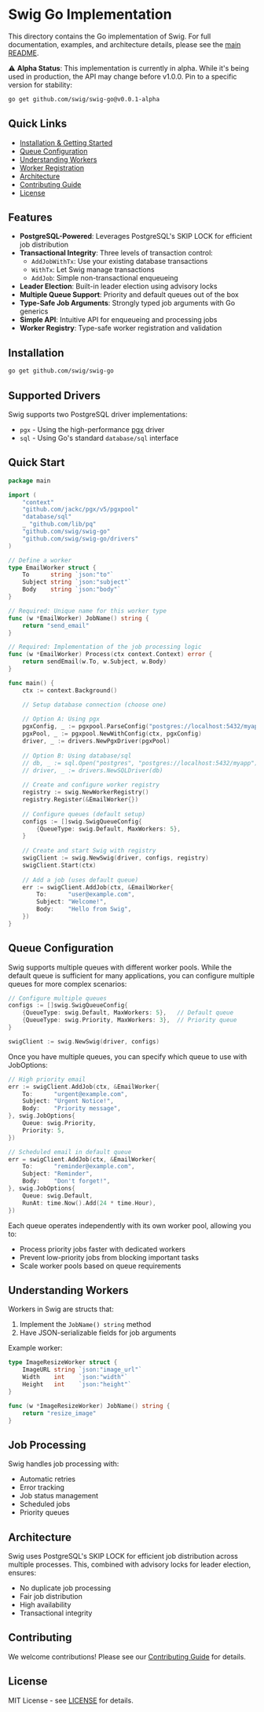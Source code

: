 # Swig Go Implementation

This directory contains the Go implementation of Swig. For full documentation, examples, and architecture details, please see the [main README](../README.md).

⚠️ **Alpha Status**: This implementation is currently in alpha. While it's being used in production, the API may change before v1.0.0. Pin to a specific version for stability:

```bash
go get github.com/swig/swig-go@v0.0.1-alpha
```

## Quick Links
- [Installation & Getting Started](../README.md#installation)
- [Queue Configuration](../README.md#queue-configuration)
- [Understanding Workers](../README.md#understanding-workers)
- [Worker Registration](../README.md#worker-registration)
- [Architecture](../README.md#architecture)
- [Contributing Guide](../CONTRIBUTING.md)
- [License](../LICENSE)

## Features

- **PostgreSQL-Powered**: Leverages PostgreSQL's SKIP LOCK for efficient job distribution
- **Transactional Integrity**: Three levels of transaction control:
  - `AddJobWithTx`: Use your existing database transactions
  - `WithTx`: Let Swig manage transactions
  - `AddJob`: Simple non-transactional enqueueing
- **Leader Election**: Built-in leader election using advisory locks
- **Multiple Queue Support**: Priority and default queues out of the box
- **Type-Safe Job Arguments**: Strongly typed job arguments with Go generics
- **Simple API**: Intuitive API for enqueueing and processing jobs
- **Worker Registry**: Type-safe worker registration and validation

## Installation

```bash
go get github.com/swig/swig-go
```

## Supported Drivers

Swig supports two PostgreSQL driver implementations:
- `pgx` - Using the high-performance [pgx](https://github.com/jackc/pgx) driver
- `sql` - Using Go's standard `database/sql` interface

## Quick Start

```go
package main

import (
    "context"
    "github.com/jackc/pgx/v5/pgxpool"
    "database/sql"
    _ "github.com/lib/pq"
    "github.com/swig/swig-go"
    "github.com/swig/swig-go/drivers"
)

// Define a worker
type EmailWorker struct {
    To      string `json:"to"`
    Subject string `json:"subject"`
    Body    string `json:"body"`
}

// Required: Unique name for this worker type
func (w *EmailWorker) JobName() string {
    return "send_email"
}

// Required: Implementation of the job processing logic
func (w *EmailWorker) Process(ctx context.Context) error {
    return sendEmail(w.To, w.Subject, w.Body)
}

func main() {
    ctx := context.Background()

    // Setup database connection (choose one)
    
    // Option A: Using pgx
    pgxConfig, _ := pgxpool.ParseConfig("postgres://localhost:5432/myapp")
    pgxPool, _ := pgxpool.NewWithConfig(ctx, pgxConfig)
    driver, _ := drivers.NewPgxDriver(pgxPool)
    
    // Option B: Using database/sql
    // db, _ := sql.Open("postgres", "postgres://localhost:5432/myapp")
    // driver, _ := drivers.NewSQLDriver(db)
    
    // Create and configure worker registry
    registry := swig.NewWorkerRegistry()
    registry.Register(&EmailWorker{})
    
    // Configure queues (default setup)
    configs := []swig.SwigQueueConfig{
        {QueueType: swig.Default, MaxWorkers: 5},
    }
    
    // Create and start Swig with registry
    swigClient := swig.NewSwig(driver, configs, registry)
    swigClient.Start(ctx)
    
    // Add a job (uses default queue)
    err := swigClient.AddJob(ctx, &EmailWorker{
        To:      "user@example.com",
        Subject: "Welcome!",
        Body:    "Hello from Swig",
    })
}
```

## Queue Configuration

Swig supports multiple queues with different worker pools. While the default queue is sufficient for many applications, you can configure multiple queues for more complex scenarios:

```go
// Configure multiple queues
configs := []swig.SwigQueueConfig{
    {QueueType: swig.Default, MaxWorkers: 5},   // Default queue
    {QueueType: swig.Priority, MaxWorkers: 3},  // Priority queue
}

swigClient := swig.NewSwig(driver, configs)
```

Once you have multiple queues, you can specify which queue to use with JobOptions:

```go
// High priority email
err := swigClient.AddJob(ctx, &EmailWorker{
    To:      "urgent@example.com",
    Subject: "Urgent Notice!",
    Body:    "Priority message",
}, swig.JobOptions{
    Queue: swig.Priority,
    Priority: 5,
})

// Scheduled email in default queue
err = swigClient.AddJob(ctx, &EmailWorker{
    To:      "reminder@example.com",
    Subject: "Reminder",
    Body:    "Don't forget!",
}, swig.JobOptions{
    Queue: swig.Default,
    RunAt: time.Now().Add(24 * time.Hour),
})
```

Each queue operates independently with its own worker pool, allowing you to:
- Process priority jobs faster with dedicated workers
- Prevent low-priority jobs from blocking important tasks
- Scale worker pools based on queue requirements

## Understanding Workers

Workers in Swig are structs that:
1. Implement the `JobName() string` method
2. Have JSON-serializable fields for job arguments

Example worker:
```go
type ImageResizeWorker struct {
    ImageURL string `json:"image_url"`
    Width    int    `json:"width"`
    Height   int    `json:"height"`
}

func (w *ImageResizeWorker) JobName() string {
    return "resize_image"
}
```

## Job Processing

Swig handles job processing with:
- Automatic retries
- Error tracking
- Job status management
- Scheduled jobs
- Priority queues

## Architecture

Swig uses PostgreSQL's SKIP LOCK for efficient job distribution across multiple processes. This, combined with advisory locks for leader election, ensures:

- No duplicate job processing
- Fair job distribution
- High availability
- Transactional integrity

## Contributing

We welcome contributions! Please see our [Contributing Guide](CONTRIBUTING.md) for details.

## License

MIT License - see [LICENSE](LICENSE) for details. 